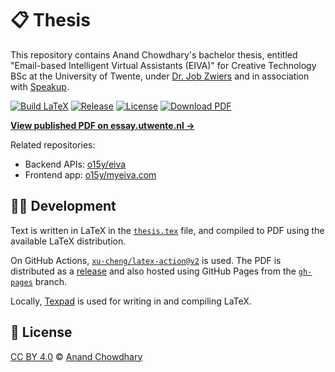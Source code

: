 # 📋 Thesis

This repository contains Anand Chowdhary's bachelor thesis, entitled "Email-based Intelligent Virtual Assistants (EIVA)" for Creative Technology BSc at the University of Twente, under [Dr. Job Zwiers](https://people.utwente.nl/j.zwiers) and in association with [Speakup](https://www.speakup.nl).

[![Build LaTeX](https://github.com/AnandChowdhary/thesis/workflows/Build%20LaTeX/badge.svg)](https://github.com/AnandChowdhary/thesis/actions)
[![Release](https://badgen.net/github/release/AnandChowdhary/thesis)](https://github.com/AnandChowdhary/thesis/releases)
[![License](https://badgen.net/github/license/AnandChowdhary/thesis)](./LICENSE)
[![Download PDF](https://badgen.net/badge/download/PDF/purple)](https://essay.utwente.nl/81424/1/Chowdhary_BA_EEMCS.pdf)

[**View published PDF on essay.utwente.nl →**](https://essay.utwente.nl/81424/1/Chowdhary_BA_EEMCS.pdf)

Related repositories:

- Backend APIs: [o15y/eiva](https://github.com/o15y/eiva)
- Frontend app: [o15y/myeiva.com](https://github.com/o15y/myeiva.com)

## 👩‍💻 Development

Text is written in LaTeX in the [`thesis.tex`](./thesis.tex) file, and compiled to PDF using the available LaTeX distribution.

On GitHub Actions, [`xu-cheng/latex-action@v2`](https://github.com/xu-cheng/latex-action) is used. The PDF is distributed as a [release](https://github.com/AnandChowdhary/thesis/releases) and also hosted using GitHub Pages from the [`gh-pages`](https://github.com/AnandChowdhary/thesis/tree/gh-pages) branch.

Locally, [Texpad](https://www.texpad.com) is used for writing in and compiling LaTeX.

## 📄 License

[CC BY 4.0](./LICENSE) © [Anand Chowdhary](https://anandchowdhary.com)
